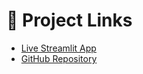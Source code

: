 # 🔗 Project Links

- [Live Streamlit App](https://joj48-water-contamination-predictor.streamlit.app)
- [GitHub Repository](https://github.com/joj48/water-contamination-predictor)
